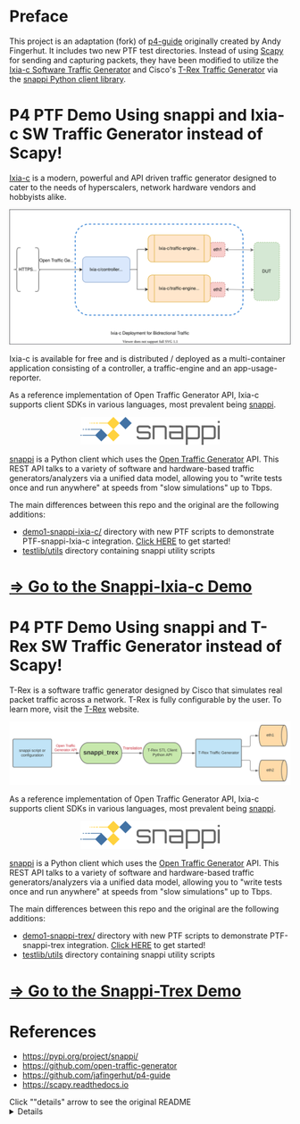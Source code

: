 # Preface
This project is an adaptation (fork) of [p4-guide](https://github.com/jafingerhut/p4-guide/) originally created by Andy Fingerhut. It includes two new PTF test directories. Instead of using [Scapy](https://scapy.readthedocs.io/en/latest/index.html) for sending and capturing packets, they have been modified to utilize the [Ixia-c Software Traffic Generator](https://github.com/open-traffic-generator/ixia-c) and Cisco's [T-Rex Traffic Generator](https://trex-tgn.cisco.com/) via the [snappi Python client library](https://github.com/open-traffic-generator/snappi). 

# P4 PTF Demo Using snappi and Ixia-c SW Traffic Generator instead of Scapy!
<!-- ## Preface
This project is an adaptation (fork) of [p4-guide](https://github.com/jafingerhut/p4-guide/) originally created by Andy Fingerhut. It includes one new PTF test directory. Instead of using [Scapy](https://scapy.readthedocs.io/en/latest/index.html) for sending and capturing packets, it has been modified to utilize 
the [Ixia-c Software Traffic Generator](https://github.com/open-traffic-generator/ixia-c) via the [snappi Python client library](https://github.com/open-traffic-generator/snappi). -->

[Ixia-c](https://github.com/open-traffic-generator/ixia-c) is a modern, powerful and API driven traffic generator designed to cater to the needs of hyperscalers, network hardware vendors and hobbyists alike.

![Ixia-c](ixia-c.drawio.svg)

Ixia-c is available for free and is distributed / deployed as a multi-container application consisting of a controller, a traffic-engine and an app-usage-reporter.

As a reference implementation of Open Traffic Generator API, Ixia-c supports client SDKs in various languages, most prevalent being [snappi](https://github.com/open-traffic-generator/snappi).
<div align="center">
    <p>
    <img src="snappi-logo.png" width="250" height="50"></img>
  </p>
</div>

[snappi](https://github.com/open-traffic-generator/snappi) is a Python client which uses the [Open Traffic Generator](https://github.com/open-traffic-generator) API. This REST API talks to a variety of software and hardware-based traffic generators/analyzers via a unified data model, allowing you to "write tests once and run anywhere" at speeds from "slow simulations" up to Tbps.

The main differences between this repo and the original are the following additions:
* [demo1-snappi-ixia-c/](demo1-snappi-ixia-c/README.md) directory with new PTF scripts to demonstrate PTF-snappi-Ixia-c integration. [Click HERE](demo1-snappi-ixia-c/README.md) to get started!
* [testlib/utils](testlib/utils) directory containing snappi utility scripts

# [=> Go to the Snappi-Ixia-c Demo](demo1-snappi-ixia-c/README.md)





# P4 PTF Demo Using snappi and T-Rex SW Traffic Generator instead of Scapy!
<!-- ## Preface
This project is an adaptation (fork) of [p4-guide](https://github.com/jafingerhut/p4-guide/) originally created by Andy Fingerhut. It includes one new PTF test directory. Instead of using [Scapy](https://scapy.readthedocs.io/en/latest/index.html) for sending and capturing packets, it has been modified to utilize 
Cisco's [T-Rex Traffic Generator](https://trex-tgn.cisco.com/) via the [snappi Python client library](https://github.com/open-traffic-generator/snappi). -->

T-Rex is a software traffic generator designed by Cisco that simulates real packet traffic across a network. T-Rex is fully configurable by the user. To learn more, visit the [T-Rex](https://trex-tgn.cisco.com) website. 

![Ixia-c](snappi-trex-design.svg)

As a reference implementation of Open Traffic Generator API, Ixia-c supports client SDKs in various languages, most prevalent being [snappi](https://github.com/open-traffic-generator/snappi).
<div align="center">
    <p>
    <img src="snappi-logo.png" width="250" height="50"></img>
  </p>
</div>

[snappi](https://github.com/open-traffic-generator/snappi) is a Python client which uses the [Open Traffic Generator](https://github.com/open-traffic-generator) API. This REST API talks to a variety of software and hardware-based traffic generators/analyzers via a unified data model, allowing you to "write tests once and run anywhere" at speeds from "slow simulations" up to Tbps.

The main differences between this repo and the original are the following additions:
* [demo1-snappi-trex/](demo1-snappi-trex/README.md) directory with new PTF scripts to demonstrate PTF-snappi-trex integration. [Click HERE](demo1-snappi-trex/README.md) to get started!
* [testlib/utils](testlib/utils) directory containing snappi utility scripts

# [=> Go to the Snappi-Trex Demo](demo1-snappi-trex/README.md)

# References
* https://pypi.org/project/snappi/
* https://github.com/open-traffic-generator
* https://github.com/jafingerhut/p4-guide
* https://scapy.readthedocs.io
<summary>Click ""details" arrow to see the original README</summary>
<details>

# Introduction


This repository contains a variety of potentially useful information
for those wanting to work with the [P4 programming
language](http://p4.org).


## Installing open source P4 development tools

There are three install scripts in this repository that can assist you
in building and installing the `p4c` and `behavioral-model` projects
and their dependencies on an Ubuntu 16.04, 18.04, or 20.04 Linux
machine.

See [these instructions and trouble-shooting
tips](bin/README-install-troubleshooting.md) for using these scripts.


## Articles on various P4 topics

See [this page](docs/README.md) for a list of articles included in
this repository.


## Overview of public P4.org documentation and code repositories

* An overview of the [p4lang organization Github
  repositories](README-p4lang-repos.md)
* A figure with the [dependencies](dependencies.pdf) between these
  repositories (last updated June 2017 so may be slightly out of
  date).


## Small demo P4 programs

A collection of small [demo P4 programs](README-demos.md), some of
them with equivalent versions written in both P4_14 and P4_16 versions
of the language.

* includes a [heavily commented P4_16
  program](demo1/demo1-heavily-commented.p4_16.p4), which by reading
  carefully one may learn some things about the P4_16 language.
* Each of the demo directories includes its own README.md file with
  instructions for compiling the program and running it with the
  `simple_switch` software switch from the `behavioral-model`
  repository, including interactively adding table entries to the
  tables, and send packets using Scapy that will be processed by the
  software switch.


## Related development tools and tips

* [Instructions for setting up several text editing
  programs](README-editor-support.md) for color highlighting P4
  programs, and quickly finding definitions for named things like
  control blocks and tables.

* 'Cheat sheet' of where P4_16 language constructs are allowed to be
  used within a program.
  * [figure](p4-16-allowed-constructs.pdf)
  * [text](p4-16-allowed-constructs.txt)
  * NOTE: This describes where language constructs are allowed by the
    P4_16 language specification (version 1.1.0).  P4_16
    implementations may restrict your program to less than what is
    shown here, or enable extensions not described here.  Ask the
    creator of the implementation you are using to learn more.

* Another useful ['cheat sheet'](https://github.com/p4lang/tutorials/blob/master/p4-cheat-sheet.pdf)
  with example snippets of code is in the p4lang/tutorials repository.

* Some [notes on using the Scapy library](README-scapy.md) for
  creating, editing, and decoding packets, useful when creating test
  packets to send to a P4 program being tested, especially within the
  control of a general purpose programming language (i.e. Python).


## Brief overview of P4

This is just enough to give you a 'flavor' of what P4 is like, in
about 500 words.  It assumes you are familiar with the programming
language C or something very similar to it, e.g. C++ or Java.

* Start with C.
* Remove loops, recursive calls, pointers, malloc, and free.  When
  your mind recovers from reeling over these drastic limitations,
  you will clearly realize that P4 is _not_ a general purpose
  programming language.  It was not designed to be.
  * Without loops or recursive calls, the work done per packet can
    be bounded at compilation time, which helps when targeting the
    highest performance P4-programmable devices.
  * Without pointers, malloc, and free, general purpose data
    structures like linked lists, trees, etc. having arbitrary size
    is not possible.  You _can_ implement trees with fixed depth,
    e.g. a depth 3 tree could be implemented via a sequence of 3 P4
    tables.
* Add special constructs called _parsers_, focused on the capabilities
  most needed when parsing the contents of a received packet into a
  sequence of _headers_.
  * Parsers are defined as finite state machines, with states that
    you must name and define what the possible transitions are
    between them.  It is actually allowed to have loops in the
    parser finite state machine, but the highest performance targets
    will typically restrict you to loops that can be unrolled to a
    compile-time known maximum number of iterations, e.g. for
    parsing a sequence of MPLS headers at most 5 headers long (where
    5, or some other value, is a number you pick in your source
    code).
  * P4 is focused on packet header processing.  Whatever part of a
    packet you do not parse into some header is, for that P4
    program, considered the "payload" of the packet, which is
    typically carried along, unmodified, with the packet when you
    are done processing it.  You can modify header fields however
    you like.
* Add special constructs called _tables_, where for each one you
  define a search key consisting of a number of packet header fields
  and/or values of variables in your P4 program.  Each table can
  also have one or more _actions_ defined for them.
  * A P4 program represents only a small fraction of a complete
    working system.  Control plane software that would typically be
    running on a general purpose CPU, written in one or more general
    purpose programming languages like C, C++, Java, Python, etc.,
    is responsible for adding and removing entries to these tables,
    selecting for each entry the search key to be matched against,
    and the action to be executed if, while processing a packet,
    that table entry is matched.
* A P4_16 "architecture" like the [Portable Switch
  Architecture](https://p4.org/specs/) (PSA) also defines a library of
  other constructs, such as packet/byte counters, meters for enforcing
  average packet and/or bit rates on forwarded traffic, registers for
  some limited kinds of stateful packet processing, and methods for
  recirculating a packet, multicasting it to multiple destinations,
  etc.
* Fields and variables can be integers of arbitrary bit width (up to
  some maximum size allowed by a particular implementation), with
  results of arithmetic operations well defined for all operations.
  P4 implementations need not implement floating point arithmetic, and
  I expect most would not because such things are not needed for the
  majority of packet processing applications.  P4 implementations also
  need not implement multiplication, division, or modulo operations,
  again given that such operations are often not needed for most
  packet processing applications.
* Note that [integer arithmetic is sufficient for implementing fixed
  point operations](docs/floating-point-operations.md), because fixed
  point add/subtract/shift can be viewed as the corresponding
  operations on integers that are in smaller units, e.g. an integer
  could be used to represent time in multiples of 0.8 nanoseconds, as
  opposed to in units of nanoseconds, which would be convenient if an
  implementation had a clock speed of 1.25 GHz and measured time in
  integer number of clock cycles (1 cycle / 0.8 nanosec = 1.25 GHz).


## Very brief comparison of P4_14 and P4_16 languages

Some advantages of P4_16 over P4_14:

* You can write assignments that look like C/C++/Java, rather than
  `modify_field(dst, src);` all over the place, and you can have
  arithmetic expressions on the right-hand side instead of
  `add_to_field`/`subtract_from_field`/etc.  This is not additional
  power in the language, but it is a nice convenience for those
  familiar with those other languages.
* You may call controls from other controls in P4_14, but there are
  no parameters or return values.  All side effects must be done via
  access to global variables.  In P4_16, there are no global
  variables -- you may pass parameters with directionality `in`,
  `out`, `inout`.
* Tables must be, and externs may be, defined within the scope of a
  control, and are then accessible only from that control, which can
  be useful for keeping the code that accesses those objects closer
  to it, and knowing where they can be accessed from.  Externs are
  used for things like counters, meters, and registers that were
  part of the base P4_14 language, but in P4_16 are defined as
  extern add-ons in the Portable Switch Architecture specification).

Disadvantages of P4_16 vs P4_14:

* Tool and vendor support may not have been as good for P4_16 in 2018
  as it was for P4_14, but as of 2021, P4_16 is supported for most
  P4-programmable target devices.
</details>
